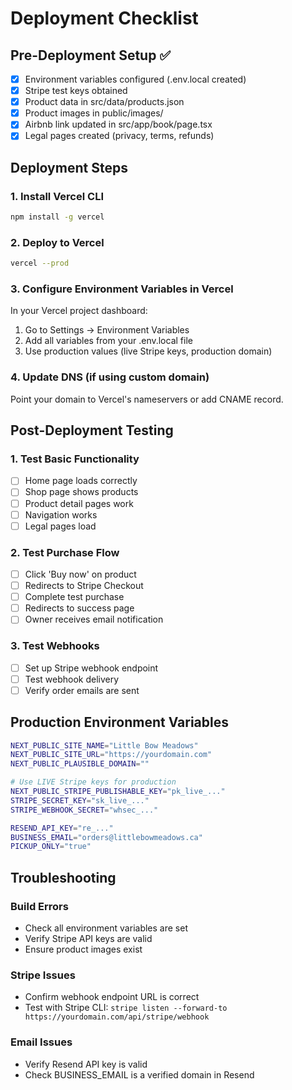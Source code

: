 # Deployment Checklist

## Pre-Deployment Setup ✅

- [x] Environment variables configured (.env.local created)
- [x] Stripe test keys obtained
- [x] Product data in src/data/products.json
- [x] Product images in public/images/
- [x] Airbnb link updated in src/app/book/page.tsx
- [x] Legal pages created (privacy, terms, refunds)

## Deployment Steps

### 1. Install Vercel CLI
```bash
npm install -g vercel
```

### 2. Deploy to Vercel
```bash
vercel --prod
```

### 3. Configure Environment Variables in Vercel
In your Vercel project dashboard:
1. Go to Settings → Environment Variables
2. Add all variables from your .env.local file
3. Use production values (live Stripe keys, production domain)

### 4. Update DNS (if using custom domain)
Point your domain to Vercel's nameservers or add CNAME record.

## Post-Deployment Testing

### 1. Test Basic Functionality
- [ ] Home page loads correctly
- [ ] Shop page shows products
- [ ] Product detail pages work
- [ ] Navigation works
- [ ] Legal pages load

### 2. Test Purchase Flow
- [ ] Click 'Buy now' on product
- [ ] Redirects to Stripe Checkout
- [ ] Complete test purchase
- [ ] Redirects to success page
- [ ] Owner receives email notification

### 3. Test Webhooks
- [ ] Set up Stripe webhook endpoint
- [ ] Test webhook delivery
- [ ] Verify order emails are sent

## Production Environment Variables

```bash
NEXT_PUBLIC_SITE_NAME="Little Bow Meadows"
NEXT_PUBLIC_SITE_URL="https://yourdomain.com"
NEXT_PUBLIC_PLAUSIBLE_DOMAIN="" 

# Use LIVE Stripe keys for production
NEXT_PUBLIC_STRIPE_PUBLISHABLE_KEY="pk_live_..."
STRIPE_SECRET_KEY="sk_live_..."
STRIPE_WEBHOOK_SECRET="whsec_..."

RESEND_API_KEY="re_..."
BUSINESS_EMAIL="orders@littlebowmeadows.ca"
PICKUP_ONLY="true"
```

## Troubleshooting

### Build Errors
- Check all environment variables are set
- Verify Stripe API keys are valid
- Ensure product images exist

### Stripe Issues
- Confirm webhook endpoint URL is correct
- Test with Stripe CLI: `stripe listen --forward-to https://yourdomain.com/api/stripe/webhook`

### Email Issues
- Verify Resend API key is valid
- Check BUSINESS_EMAIL is a verified domain in Resend
